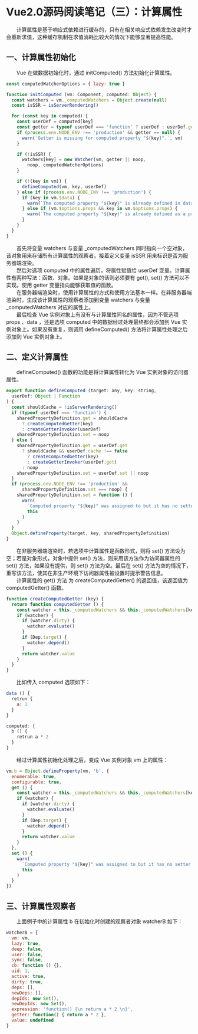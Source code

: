# Vue2.0源码阅读笔记（三）：计算属性
&emsp;&emsp;计算属性是基于响应式依赖进行缓存的，只有在相关响应式依赖发生改变时才会重新求值，这种缓存机制在求值消耗比较大的情况下能够显著提高性能。<br/>
## 一、计算属性初始化
&emsp;&emsp;Vue 在做数据初始化时，通过 initComputed() 方法初始化计算属性。<br/>
```js
const computedWatcherOptions = { lazy: true }

function initComputed (vm: Component, computed: Object) {
  const watchers = vm._computedWatchers = Object.create(null)
  const isSSR = isServerRendering()

  for (const key in computed) {
    const userDef = computed[key]
    const getter = typeof userDef === 'function' ? userDef : userDef.get
    if (process.env.NODE_ENV !== 'production' && getter == null) {
      warn(`Getter is missing for computed property "${key}".`, vm)
    }

    if (!isSSR) {
      watchers[key] = new Watcher(vm, getter || noop,
        noop, computedWatcherOptions)
    }

    if (!(key in vm)) {
      defineComputed(vm, key, userDef)
    } else if (process.env.NODE_ENV !== 'production') {
      if (key in vm.$data) {
        warn(`The computed property "${key}" is already defined in data.`, vm)
      } else if (vm.$options.props && key in vm.$options.props) {
        warn(`The computed property "${key}" is already defined as a prop.`, vm)
      }
    }
  }
}
```
&emsp;&emsp;首先将变量 watchers 与变量 _computedWatchers 同时指向一个空对象，该对象用来存储所有计算属性的观察者。接着定义变量 isSSR 用来标识是否为服务器端渲染。<br/>
&emsp;&emsp;然后对选项 computed 中的属性遍历，将属性赋值给 userDef 变量。计算属性有两种写法：函数、对象。如果是对象的话则必须要有 get(), set() 方法可以不实现。使用 getter 变量指向能够获取值的函数。<br/>
&emsp;&emsp;在服务器端渲染时，使用计算属性的方式和使用方法基本一样。在非服务器端渲染时，生成该计算属性的观察者添加到变量 watchers 与变量 _computedWatchers 对应的属性上。<br/>
&emsp;&emsp;最后检查 Vue 实例对象上有没有与计算属性同名的属性，因为不管选项 props 、data ，还是选项 computed 中的数据经过处理最终都会添加到 Vue 实例对象上。如果没有重复，则调用 defineComputed() 方法将计算属性处理之后添加到 Vue 实例对象上。<br/>
## 二、定义计算属性
&emsp;&emsp;defineComputed() 函数的功能是将计算属性转化为 Vue 实例对象的访问器属性。<br/>
```js
export function defineComputed (target: any, key: string,
  userDef: Object | Function
) {
  const shouldCache = !isServerRendering()
  if (typeof userDef === 'function') {
    sharedPropertyDefinition.get = shouldCache
      ? createComputedGetter(key)
      : createGetterInvoker(userDef)
    sharedPropertyDefinition.set = noop
  } else {
    sharedPropertyDefinition.get = userDef.get
      ? shouldCache && userDef.cache !== false
        ? createComputedGetter(key)
        : createGetterInvoker(userDef.get)
      : noop
    sharedPropertyDefinition.set = userDef.set || noop
  }
  if (process.env.NODE_ENV !== 'production' &&
      sharedPropertyDefinition.set === noop) {
    sharedPropertyDefinition.set = function () {
      warn(
        `Computed property "${key}" was assigned to but it has no setter.`,
        this
      )
    }
  }
  Object.defineProperty(target, key, sharedPropertyDefinition)
}
```
&emsp;&emsp;在非服务器端渲染时，若选项中计算属性是函数形式，则将 set() 方法设为空；若是对象形式，对象中提供 set() 方法，则采用该方法作为访问器属性的 set() 方法，如果没有提供，则 set() 方法为空。最后在 set() 方法为空的情况下，重写该方法，使其在非生产环境下访问器属性被设置时提示警告信息。<br/>
&emsp;&emsp;计算属性的 get() 方法 为 createComputedGetter() 的返回值，该返回值为 computedGetter() 函数。<br/>
```js
function createComputedGetter (key) {
  return function computedGetter () {
    const watcher = this._computedWatchers && this._computedWatchers[key]
    if (watcher) {
      if (watcher.dirty) {
        watcher.evaluate()
      }
      if (Dep.target) {
        watcher.depend()
      }
      return watcher.value
    }
  }
}
```
&emsp;&emsp;比如传入 computed 选项如下：<br/>
```js
data () {
  retrun {
    a: 1
  }
}

computed: {
  b () {
    retrun a * 2
  }
}
```
&emsp;&emsp;经过计算属性初始化处理之后，变成 Vue 实例对象 vm 上的属性：<br/>
```js
vm.b = Object.defineProperty(vm, 'b', {
  enumerable: true,
  configurable: true,
  get () {
    const watcher = this._computedWatchers && this._computedWatchers[key]
    if (watcher) {
      if (watcher.dirty) {
        watcher.evaluate()
      }
      if (Dep.target) {
        watcher.depend()
      }
      return watcher.value
    }
  },
  set () {
    warn(
      `Computed property "${key}" was assigned to but it has no setter.`,
      this
    )
  }
})
```
## 三、计算属性观察者
&emsp;&emsp;上面例子中的计算属性 b 在初始化时创建的观察者对象 watcherB 如下：<br/>
```js
watcherB = {
  vm: vm,
  lazy: true,
  deep: false,
  user: false,
  sync: false,
  cb: function () {},
  uid: 1,
  active: true,
  dirty: true,
  deps: [],
  newDeps: [],
  depIds: new Set(),
  newDepIds: new Set(),
  expression: 'function() {\n return a * 2 \n}',
  getter: function() { return a * 2 },
  value: undefined
}
```
&emsp;&emsp;<br/>
&emsp;&emsp;<br/>